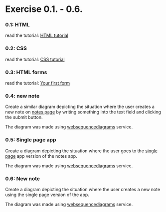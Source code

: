 # Exercise 0.1. - 0.6.

### 0.1: HTML
read the tutorial: [HTML tutorial](https://developer.mozilla.org/en-US/docs/Learn/Getting_started_with_the_web/HTML_basics)

### 0.2: CSS
read the tutorial: [CSS tutorial](https://developer.mozilla.org/en-US/docs/Learn/Getting_started_with_the_web/CSS_basics)

### 0.3: HTML forms
read the tutorial: [Your first form](https://developer.mozilla.org/en-US/docs/Learn/Forms/Your_first_form)


### 0.4: new note
Create a similar diagram depicting the situation where the user creates a new note on [notes page](https://studies.cs.helsinki.fi/exampleapp/notes) by writing something into the text field and clicking the submit button.

The diagram was made using [websequencediagrams](https://www.websequencediagrams.com/?lz=YnJvd3Nlci0-c2VydmVyOiBIVFRQIFBPU1QgaHR0cHM6Ly9zdHVkaWVzLmNzLmhlbHNpbmtpLmZpL2V4YW1wbGVhcHAvbmV3X25vdGUKAD8GLS0-AFAHAEkGLXN0YXR1cy1jb2RlIDMwMgoKbm90ZSBvdmVyIABwBwpUaGUABQcgY3JlYXRlcyBhIG5ldyAAJQZiamVjdCwgCmFuZCBhZGRzIGl0IHRvIGFuIGFycmF5IGNhbGxlZAAoBXMKZW4ABAYKCgCBSBZHRQCBMC0ATwUAgUYUTUwAgU4FACFFbWFpbi5jcwBVFAASCQAfSWoAThlqcwCDEQwAgz4IAIJACCBzdGFydHMgZXhlY3V0aW5nIGoAg1AGCnRoYXQgcmVxdWVzdHMgSlNPTiBkYXRhIGZyb20Ag1AIAIJJT2RhdGEuanNvbgCEYxNbeyAiY29udGVudCI6InRlc3QiLCJkYXRlIjoiMjAyMS0xMS0xNFQyMTo1NjoxMS40NTVaIiB9LCAuLi5dAIFlHQCBdQZlcyB0aGUgZXZlbnQgaGFuZGxlcgCBfAhuZGVycwCFBAYgdG8gZGlzcGxheQCFDAk&s=default) service.

### 0.5: Single page app
Create a diagram depicting the situation where the user goes to the [single page](https://studies.cs.helsinki.fi/exampleapp/spa) app version of the notes app.

The diagram was made using [websequencediagrams](https://www.websequencediagrams.com/?lz=YnJvd3Nlci0-c2VydmVyOiBIVFRQIEdFVCBodHRwczovL3N0dWRpZXMuY3MuaGVsc2lua2kuZmkvZXhhbXBsZWFwcC9zcGEKADkGLS0-AEoHOiBIVE1MLWNvZGUKACBEbWFpbi5jc3MAVhMAEgkAgQVHLmoAUhQAEgcKbm90ZSBvdmVyIACBYggAgVgIIHN0YXJ0cyBleGVjdXRpbmcganMAgXsGdGhhdCByZXF1ZXN0cyBKU09OIGRhdGEgZnJvbSAAgnMGIAplbmQgbm90ZQoAgWtFZGF0YS5qc29uAIMHE1t7ICJjb250ZW50IjoidGVzdCIsImRhdGUiOiIyMDIxLTExLTE0VDIxOjU2OjExLjQ1NVoiIH0sIC4uLl0AgWUdAIF1BmVzIHRoZSBldmVudCBoYW5kbGVyAIF8CG5kZXJzAIFjBXMgdG8gZGlzcGxheQCBdAk&s=default) service.

### 0.6: New note
Create a diagram depicting the situation where the user creates a new note using the single page version of the app.

The diagram was made using [websequencediagrams](https://www.websequencediagrams.com/?lz=YnJvd3Nlci0-c2VydmVyOiBIVFRQIFBPU1QgaHR0cHM6Ly9zdHVkaWVzLmNzLmhlbHNpbmtpLmZpL2V4YW1wbGVhcHAvbmV3X25vdGVfc3BhCm5vdGUgb3ZlciAATAcKZXZlbnQgaGFuZGxlciBjcmVhdGVzIGEgbmV3IG5vdGUsIAphZGRzIGl0IHRvIHRoZQARBXMgbGlzdCwgcmVyZW5kZXJzIAoAEwgAFQUgb24AJwVwYWdlIGFuZCBzZW5kcwA5BgBSBwBHCACBVgYuCih0aGUgZGF0YSBpcyB0byBiZSBzZW50IHdpdGggYW4AgXELcmVxdWVzdABTBQAsCXR5cGUAMApKU09OKQplbmQAgT8FCgoAgjsGLS0-AIJMBzogW3sgImNvbnRlbnQiOiJ0ZXN0IiwiZGF0ZSI6IjIwMjEtMTEtMTRUMjE6NTY6MTEuNDU1WiIgfSwgLi4uXQoAgj4LAEoICgCDJwcgZXhlY3V0ZQCBaAYAglINCnRoYXQgAIIqCACCQgZ0byBkaXNwbGF5AIEmCQ&s=default) service.